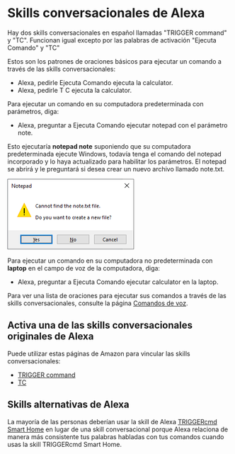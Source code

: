 # Skills conversacionales de Alexa

Hay dos skills conversacionales en español llamadas "TRIGGER command" y "TC". Funcionan igual excepto por las palabras de activación "Ejecuta Comando" y "TC"

Estos son los patrones de oraciones básicos para ejecutar un comando a través de las skills conversacionales:

* Alexa, pedirle Ejecuta Comando ejecuta la calculator.
* Alexa, pedirle T C ejecuta la calculator.

Para ejecutar un comando en su computadora predeterminada con parámetros, diga:

* Alexa, preguntar a Ejecuta Comando ejecutar notepad con el parámetro note.

Esto ejecutaría **notepad note** suponiendo que su computadora predeterminada ejecute Windows, todavía tenga el comando del notepad incorporado y lo haya actualizado para habilitar los parámetros. El notepad se abrirá y le preguntará si desea crear un nuevo archivo llamado note.txt.

![TRIGGERcmd.com](./images/notepad_note.png)

Para ejecutar un comando en su computadora no predeterminada con **laptop** en el campo de voz de la computadora, diga:

* Alexa, preguntar a Ejecuta Comando ejecutar calculator en la laptop.

Para ver una lista de oraciones para ejecutar sus comandos a través de las skills conversacionales, consulte la página [Comandos de voz](https://www.triggercmd.com/user/command/printlist).

## Activa una de las skills conversacionales originales de Alexa

Puede utilizar estas páginas de Amazon para vincular las skills conversacionales:
* [TRIGGER command](https://www.amazon.com/gp/product/B074TV61DK) 
* [TC](https://www.amazon.com/gp/product/B0BMGG4SHS)

## Skills alternativas de Alexa

La mayoría de las personas deberían usar la skill de Alexa [TRIGGERcmd Smart Home](./es/SmartHomeAlexa.md) en lugar de una skill conversacional porque Alexa relaciona de manera más consistente tus palabras habladas con tus comandos cuando usas la skill TRIGGERcmd Smart Home.